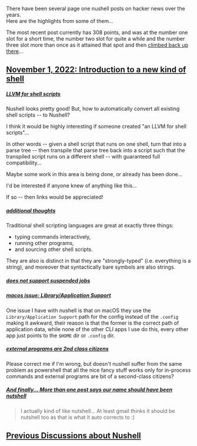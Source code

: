 
There have been several page one nushell posts on hacker news over the years.  
Here are the highlights from some of them...

The most recent post currently has 308 points, and was at the number one slot for a short time, the number two slot for quite a while and the number three slot more than once as it attained that spot and then [climbed back up there](https://discord.com/channels/601130461678272522/683070703716925568/1037063155131617363)...

## [November 1, 2022: Introduction to a new kind of shell](https://news.ycombinator.com/item?id=33419944)

##### [LLVM for shell scripts](https://news.ycombinator.com/item?id=33433840)

Nushell looks pretty good!
But, how to automatically convert all existing shell scripts -- to Nushell?

I think it would be highly interesting if someone created "an LLVM for shell scripts"...

In other words -- given a shell script that runs on one shell, turn that into a parse tree -- then transpile that parse tree back into a script such that the transpiled script runs on a different shell -- with guaranteed full compatibility...

Maybe some work in this area is being done, or already has been done...

I'd be interested if anyone knew of anything like this...

If so -- then links would be appreciated!

##### [additional thoughts](https://news.ycombinator.com/item?id=33427070)

Traditional shell scripting languages are great at exactly three things:

* typing commands interactively,
* running other programs,
* and sourcing other shell scripts.

They are also is distinct in that they are "strongly-typed" (i.e. everything is a string), and moreover that syntactically bare symbols are also strings.

##### [does not support suspended jobs](https://news.ycombinator.com/item?id=33425689)

##### [macos issue: Library/Application Support](https://news.ycombinator.com/item?id=33421658)

One issue I have with nushell is that on macOS they use the `Library/Application Support` path for the config instead of the `.config` making it awkward, their reason is that the former is the correct path of application data, while none of the other CLI apps I use do this, every other app just points to the `$HOME` dir or `.config` dir.

##### [external programs are 2nd class citizens](https://news.ycombinator.com/item?id=33425990)

Please correct me if I'm wrong, but doesn't nushell suffer from the same problem as powershell that all the nice fancy stuff works only for in-process commands and external programs are bit of a second-class citizens?

##### [And finally... More than one post says our name should have been nutshell](https://news.ycombinator.com/item?id=33421581)

> I actually kind of like nutshell...  At least gmail thinks it should be nutshell too as that is what it auto corrects to :)

## [Previous Discussions about Nushell](https://news.ycombinator.com/item?id=33420520)

